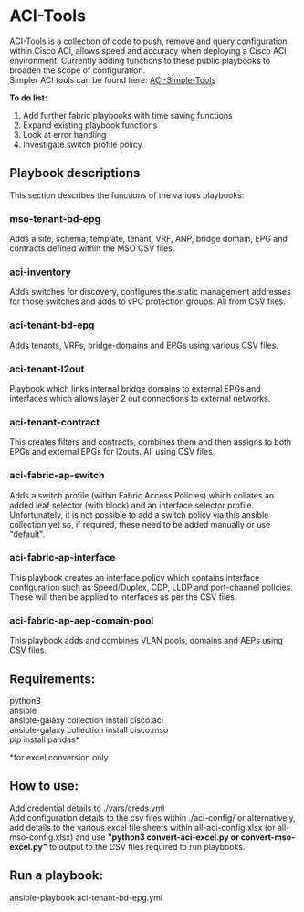 # ACI-Tools  
ACI-Tools is a collection of code to push, remove and query configuration within Cisco ACI, allows speed and accuracy when deploying a Cisco ACI environment. Currently adding functions to these public playbooks to broaden the scope of configuration.  
Simpler ACI tools can be found here: [ACI-Simple-Tools](https://github.com/Timothy-Lloyd/aci-simple-tools "aci-simple-tools")  

**To do list:**  
1. Add further fabric playbooks with time saving functions
2. Expand existing playbook functions
3. Look at error handling
4. Investigate switch profile policy

## Playbook descriptions
This section describes the functions of the various playbooks:  
### mso-tenant-bd-epg
Adds a site, schema, template, tenant, VRF, ANP, bridge domain, EPG and contracts defined within the MSO CSV files.
### aci-inventory
Adds switches for discovery, configures the static management addresses for those switches and adds to vPC protection groups. All from CSV files.  
### aci-tenant-bd-epg
Adds tenants, VRFs, bridge-domains and EPGs using various CSV files.  
### aci-tenant-l2out
Playbook which links internal bridge domains to external EPGs and interfaces which allows layer 2 out connections to external networks.  
### aci-tenant-contract
This creates filters and contracts, combines them and then assigns to both EPGs and external EPGs for l2outs. All using CSV files.  
### aci-fabric-ap-switch
Adds a switch profile (within Fabric Access Policies) which collates an added leaf selector (with block) and an interface selector profile. Unfortunately, it is not possible to add a switch policy via this ansible collection yet so, if required, these need to be added manually or use "default".  
### aci-fabric-ap-interface
This playbook creates an interface policy which contains interface configuration such as Speed/Duplex, CDP, LLDP and port-channel policies. These will then be applied to interfaces as per the CSV files.  
### aci-fabric-ap-aep-domain-pool
This playbook adds and combines VLAN pools, domains and AEPs using CSV files.  

## Requirements:
python3  
ansible  
ansible-galaxy collection install cisco.aci  
ansible-galaxy collection install cisco.mso  
pip install pandas*  
  
*for excel conversion only

## How to use:
Add credential details to ./vars/creds.yml  
Add configuration details to the csv files within ./aci-config/ or alternatively, add details to the various excel file sheets within all-aci-config.xlsx (or all-mso-config.xlsx) and use **"python3 convert-aci-excel.py or convert-mso-excel.py"** to output to the CSV files required to run playbooks.  

## Run a playbook:
ansible-playbook aci-tenant-bd-epg.yml  
